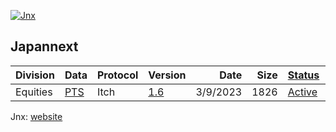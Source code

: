 [![Jnx](https://github.com/Open-Markets-Initiative/Directory/blob/main/Images/Jnx.png)](https://www.japannext.co.jp/en)


## Japannext

| Division | Data | Protocol | Version | Date | Size | [Status][Omi.Glossary.Status] | [Testing][Omi.Glossary.Testing] | Specification |
| --- | --- | --- | --- | ---: | ---: | --- | --- | --- |
| Equities | [PTS][Jnx.Equities.PTS.Itch.v1.6.Dissector] | Itch | [1.6][Jnx.Equities.PTS.Itch.v1.6.Dissector] | 3/9/2023 | 1826 | [Active][Omi.Glossary.Status.Active] | [Untested][Omi.Glossary.Testing.Untested] | [url][Jnx.Equities.PTS.Itch.v1.6.Url] - [pdf][Jnx.Equities.PTS.Itch.v1.6.Pdf] |


Jnx: [website](https://www.japannext.co.jp/en "Go to Japannext")


[Omi.Glossary.Status]: https://github.com/Open-Markets-Initiative/Directory/blob/main/Glossary/Status.md "Protocol Deployment Status"
[Omi.Glossary.Status.Active]: https://github.com/Open-Markets-Initiative/Directory/blob/main/Glossary/Status.md "Deployment Status: Protocol is in active production"
[Omi.Glossary.Status.Deprecated]: https://github.com/Open-Markets-Initiative/Directory/blob/main/Glossary/Status.md "Deployment Status: Protocol is no longer in active use"
[Omi.Glossary.Status.Future]: https://github.com/Open-Markets-Initiative/Directory/blob/main/Glossary/Status.md "Deployment Status: Protocol is not yet deployed to an active production environment"
[Omi.Glossary.Status.Unknown]: https://github.com/Open-Markets-Initiative/Directory/blob/main/Glossary/Status.md "Deployment Status: Protocol deployment status is unknown"
[Omi.Glossary.Status.Header]: https://github.com/Open-Markets-Initiative/Directory/blob/main/Glossary/Status.md "Deployment Status: Header only protocol provided for debugging"
[Omi.Glossary.Testing]: https://github.com/Open-Markets-Initiative/Directory/blob/main/Glossary/Testing.md "Protocol Testing Status"
[Omi.Glossary.Testing.Verified]: https://github.com/Open-Markets-Initiative/Directory/blob/main/Glossary/Testing.md "Testing Status: Protocol has been tested on live data"
[Omi.Glossary.Testing.Incomplete]: https://github.com/Open-Markets-Initiative/Directory/blob/main/Glossary/Testing.md "Testing Status: Protocol has been tested on live data but contains known issues"
[Omi.Glossary.Testing.Beta]: https://github.com/Open-Markets-Initiative/Directory/blob/main/Glossary/Testing.md "Testing Status: Protocol has not been tested and structure is speculative"
[Omi.Glossary.Testing.Untested]: https://github.com/Open-Markets-Initiative/Directory/blob/main/Glossary/Testing.md "Testing Status: Protocol has not been tested on live data"

[Jnx.Equities.PTS.Itch.v1.6.Dissector]: https://github.com/Open-Markets-Initiative/wireshark-lua/blob/main/Jnx/Jnx.Equities.PTS.Itch.v1.6.Script.Dissector.lua "Jnx Equities PTS Itch v1.6 Wireshark Dissector"
[Jnx.Equities.PTS.Itch.v1.6.Url]: https://roadmap.japannext.co.jp/en "Japannext 1.6 Url"
[Jnx.Equities.PTS.Itch.v1.6.Pdf]: https://github.com/Open-Markets-Initiative/Directory/blob/main/Specifications/Jnx/Jnx.Equties.Pts.Itch.v1.6.pdf "Japannext 1.6 Pdf"
